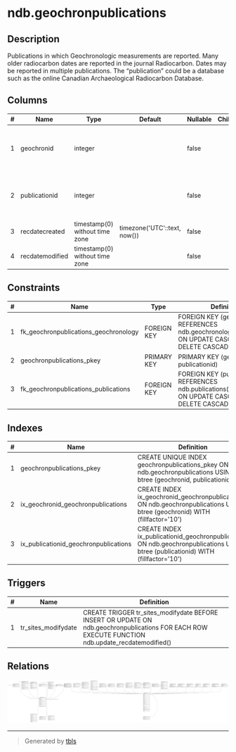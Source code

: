 # ndb.geochronpublications

## Description

Publications in which Geochronologic measurements are reported. Many older radiocarbon dates are reported in the journal Radiocarbon. Dates may be reported in multiple publications. The “publication” could be a database such as the online Canadian Archaeological Radiocarbon Database.

## Columns

| # | Name            | Type                           | Default                      | Nullable | Children | Parents                                   | Comment                                                                       |
| - | --------------- | ------------------------------ | ---------------------------- | -------- | -------- | ----------------------------------------- | ----------------------------------------------------------------------------- |
| 1 | geochronid      | integer                        |                              | false    |          | [ndb.geochronology](ndb.geochronology.md) | Geochronologic identification number. Field links to the Geochronology table. |
| 2 | publicationid   | integer                        |                              | false    |          | [ndb.publications](ndb.publications.md)   | Publication identification number. Field links to the Publications table.     |
| 3 | recdatecreated  | timestamp(0) without time zone | timezone('UTC'::text, now()) | false    |          |                                           |                                                                               |
| 4 | recdatemodified | timestamp(0) without time zone |                              | false    |          |                                           |                                                                               |

## Constraints

| # | Name                                  | Type        | Definition                                                                                                 |
| - | ------------------------------------- | ----------- | ---------------------------------------------------------------------------------------------------------- |
| 1 | fk_geochronpublications_geochronology | FOREIGN KEY | FOREIGN KEY (geochronid) REFERENCES ndb.geochronology(geochronid) ON UPDATE CASCADE ON DELETE CASCADE      |
| 2 | geochronpublications_pkey             | PRIMARY KEY | PRIMARY KEY (geochronid, publicationid)                                                                    |
| 3 | fk_geochronpublications_publications  | FOREIGN KEY | FOREIGN KEY (publicationid) REFERENCES ndb.publications(publicationid) ON UPDATE CASCADE ON DELETE CASCADE |

## Indexes

| # | Name                                  | Definition                                                                                                                        |
| - | ------------------------------------- | --------------------------------------------------------------------------------------------------------------------------------- |
| 1 | geochronpublications_pkey             | CREATE UNIQUE INDEX geochronpublications_pkey ON ndb.geochronpublications USING btree (geochronid, publicationid)                 |
| 2 | ix_geochronid_geochronpublications    | CREATE INDEX ix_geochronid_geochronpublications ON ndb.geochronpublications USING btree (geochronid) WITH (fillfactor='10')       |
| 3 | ix_publicationid_geochronpublications | CREATE INDEX ix_publicationid_geochronpublications ON ndb.geochronpublications USING btree (publicationid) WITH (fillfactor='10') |

## Triggers

| # | Name                | Definition                                                                                                                                        |
| - | ------------------- | ------------------------------------------------------------------------------------------------------------------------------------------------- |
| 1 | tr_sites_modifydate | CREATE TRIGGER tr_sites_modifydate BEFORE INSERT OR UPDATE ON ndb.geochronpublications FOR EACH ROW EXECUTE FUNCTION ndb.update_recdatemodified() |

## Relations

![er](ndb.geochronpublications.svg)

---

> Generated by [tbls](https://github.com/k1LoW/tbls)